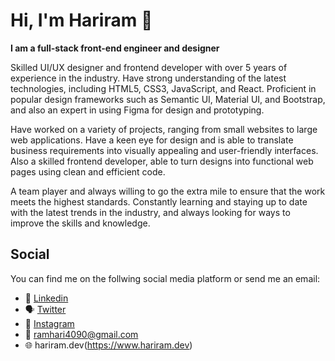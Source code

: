 # Hi, I'm Hariram :wave:

**I am a full-stack front-end engineer and designer**

Skilled UI/UX designer and frontend developer with over 5 years of experience in the industry. Have strong understanding of the latest technologies, including HTML5, CSS3, JavaScript, and React. Proficient in popular design frameworks such as Semantic UI, Material UI, and Bootstrap, and also an expert in using Figma for design and prototyping.

Have worked on a variety of projects, ranging from small websites to large web applications. Have a keen eye for design and is able to translate business requirements into visually appealing and user-friendly interfaces. Also a skilled frontend developer, able to turn designs into functional web pages using clean and efficient code.

A team player and always willing to go the extra mile to ensure that the work meets the highest standards. Constantly learning and staying up to date with the latest trends in the industry, and always looking for ways to improve the skills and knowledge.

## Social
You can find me on the follwing social media platform or send me an email:

- :necktie:	[Linkedin](https://www.linkedin.com/in/iamhariram/)
- :speaking_head: [Twitter](https://twitter.com/ramhari4090)
- :camera_flash: [Instagram](https://www.instagram.com/_.ram_hari._/)
- :e-mail: ramhari4090@gmail.com 
- :globe_with_meridians: hariram.dev(https://www.hariram.dev)

